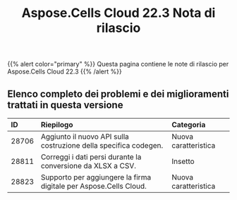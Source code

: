 ﻿---
title: Aspose.Cells Cloud 22.3 Nota di rilascio
second_title: Aspose.Cells Cloud Documen
type: docs
url: /it/aspose-cells-cloud-22-3-release-notes/
description: Aspose.Cells Cloud supporta Excel per creare, convertire, unire, dividere, proteggere, operare su oggetti interni e così via
weight: 19
---
{{% alert color="primary" %}} 
Questa pagina contiene le note di rilascio per Aspose.Cells Cloud 22.3
{{% /alert %}} 
## **Elenco completo dei problemi e dei miglioramenti trattati in questa versione**
|**ID**|**Riepilogo**|**Categoria**|
|:- |:- |:- |
|28706 |Aggiunto il nuovo API sulla costruzione della specifica codegen.| Nuova caratteristica|
|28811 |Correggi i dati persi durante la conversione da XLSX a CSV.| Insetto|
|28823 |Supporto per aggiungere la firma digitale per Aspose.Cells Cloud.| Nuova caratteristica|

